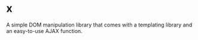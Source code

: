 # x
A simple DOM manipulation library that comes with a templating library and an easy-to-use AJAX function.
